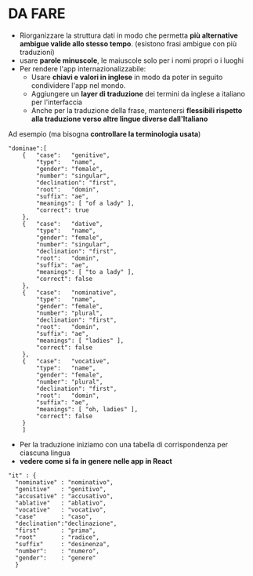 DA FARE
=======

* Riorganizzare la struttura dati in modo che permetta **più alternative ambigue valide allo stesso tempo**. 
(esistono frasi ambigue con più traduzioni)
* usare **parole minuscole**, le maiuscole solo per i nomi propri o i luoghi
* Per rendere l'app internazionalizzabile:
  * Usare **chiavi e valori in inglese** in modo da poter in seguito condividere l'app nel mondo.
  * Aggiungere un **layer di traduzione** dei termini da inglese a italiano per l'interfaccia
  * Anche per la traduzione della frase, mantenersi **flessibili rispetto alla traduzione verso altre lingue diverse dall'Italiano**

Ad esempio (ma bisogna **controllare la terminologia usata**)

~~~~
"dominae":[
    {   "case":   "genitive",
        "type":   "name",
        "gender": "female",
        "number": "singular",
        "declination": "first",
        "root":   "domin",
        "suffix": "ae",
        "meanings": [ "of a lady" ],
        "correct": true
    },
    {   "case":   "dative",
        "type":   "name",
        "gender": "female",
        "number": "singular",
        "declination": "first",
        "root":   "domin",
        "suffix": "ae",
        "meanings": [ "to a lady" ],
        "correct": false
    },
    {   "case":   "nominative",
        "type":   "name",
        "gender": "female",
        "number": "plural",
        "declination": "first",
        "root":   "domin",
        "suffix": "ae",
        "meanings": [ "ladies" ],
        "correct": false
    },
    {   "case":   "vocative",
        "type":   "name",
        "gender": "female",
        "number": "plural",
        "declination": "first",
        "root":   "domin",
        "suffix": "ae",
        "meanings": [ "oh, ladies" ],
        "correct": false
    }
    ]
~~~~

* Per la traduzione iniziamo con una tabella di corrispondenza per ciascuna lingua 
* **vedere come si fa in genere nelle app in React**

~~~~
"it" : {
  "nominative" : "nominativo",
  "genitive"   : "genitivo",
  "accusative" : "accusativo",
  "ablative"   : "ablativo",
  "vocative"   : "vocativo",
  "case"       : "caso",
  "declination":"declinazione",
  "first"      : "prima",
  "root"       : "radice",
  "suffix"     : "desinenza",
  "number":    : "numero",
  "gender":    : "genere"
  }
~~~~
